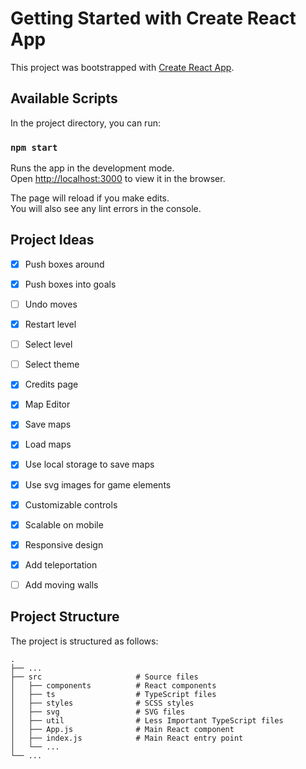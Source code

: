 # Getting Started with Create React App

This project was bootstrapped with [Create React App](https://github.com/facebook/create-react-app).

## Available Scripts

In the project directory, you can run:

### `npm start`

Runs the app in the development mode.\
Open [http://localhost:3000](http://localhost:3000) to view it in the browser.

The page will reload if you make edits.\
You will also see any lint errors in the console.

## Project Ideas

- [x] Push boxes around
- [x] Push boxes into goals
- [ ] Undo moves
- [x] Restart level
- [ ] Select level
- [ ] Select theme
- [x] Credits page
- [x] Map Editor
- [x] Save maps
- [x] Load maps
- [x] Use local storage to save maps
- [x] Use svg images for game elements
- [x] Customizable controls
- [x] Scalable on mobile
- [x] Responsive design
- [x] Add teleportation
- [ ] Add moving walls


## Project Structure

The project is structured as follows:

    .
    ├── ...
    ├── src                     # Source files
    │   ├── components          # React components
    │   ├── ts                  # TypeScript files
    │   ├── styles              # SCSS styles
    │   ├── svg                 # SVG files
    │   ├── util                # Less Important TypeScript files
    │   ├── App.js              # Main React component
    │   ├── index.js            # Main React entry point
    │   └── ...
    └── ...
